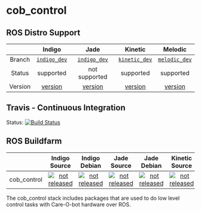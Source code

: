 cob_control
===========

## ROS Distro Support

|         | Indigo | Jade | Kinetic | Melodic |
|:-------:|:------:|:----:|:-------:|:-------:|
| Branch  | [`indigo_dev`](https://github.com/ipa320/cob_control/tree/indigo_dev) | [`indigo_dev`](https://github.com/ipa320/cob_control/tree/indigo_dev) | [`kinetic_dev`](https://github.com/ipa320/cob_control/tree/kinetic_dev) | [`melodic_dev`](https://github.com/ipa320/cob_control/tree/melodic_dev) |
| Status  |  supported | not supported | supported | supported |
| Version | [version](http://repositories.ros.org/status_page/ros_indigo_default.html?q=cob_control) | [version](http://repositories.ros.org/status_page/ros_jade_default.html?q=cob_control) | [version](http://repositories.ros.org/status_page/ros_kinetic_default.html?q=cob_control) |[version](http://repositories.ros.org/status_page/ros_melodic_default.html?q=cob_control) |

## Travis - Continuous Integration

Status: [![Build Status](https://app.travis-ci.com/ipa320/cob_control.svg?branch=melodic_dev)](https://app.travis-ci.com/ipa320/cob_control)

## ROS Buildfarm

|         | Indigo Source | Indigo Debian | Jade Source | Jade Debian | Kinetic Source | Kinetic Debian | Melodic Source | Melodic Debian |
|:-------:|:-------------:|:-------------:|:-----------:|:-----------:|:--------------:|:--------------:|:--------------:|:--------------:|
| cob_control | [![not released](http://build.ros.org/buildStatus/icon?job=Isrc_uT__cob_control__ubuntu_trusty__source)](http://build.ros.org/view/Isrc_uT/job/Isrc_uT__cob_control__ubuntu_trusty__source/) | [![not released](http://build.ros.org/buildStatus/icon?job=Ibin_uT64__cob_control__ubuntu_trusty_amd64__binary)](http://build.ros.org/view/Ibin_uT64/job/Ibin_uT64__cob_control__ubuntu_trusty_amd64__binary/) | [![not released](http://build.ros.org/buildStatus/icon?job=Jsrc_uT__cob_control__ubuntu_trusty__source)](http://build.ros.org/view/Jsrc_uT/job/Jsrc_uT__cob_control__ubuntu_trusty__source/) | [![not released](http://build.ros.org/buildStatus/icon?job=Jbin_uT64__cob_control__ubuntu_trusty_amd64__binary)](http://build.ros.org/view/Jbin_uT64/job/Jbin_uT64__cob_control__ubuntu_trusty_amd64__binary/) | [![not released](http://build.ros.org/buildStatus/icon?job=Ksrc_uX__cob_control__ubuntu_xenial__source)](http://build.ros.org/view/Ksrc_uX/job/Ksrc_uX__cob_control__ubuntu_xenial__source/) | [![not released](http://build.ros.org/buildStatus/icon?job=Kbin_uX64__cob_control__ubuntu_xenial_amd64__binary)](http://build.ros.org/view/Kbin_uX64/job/Kbin_uX64__cob_control__ubuntu_xenial_amd64__binary/) | [![not released](http://build.ros.org/buildStatus/icon?job=Msrc_uB__cob_control__ubuntu_bionic__source)](http://build.ros.org/view/Msrc_uB/job/Msrc_uB__cob_control__ubuntu_bionic__source/) | [![not released](http://build.ros.org/buildStatus/icon?job=Mbin_uB64__cob_control__ubuntu_bionic_amd64__binary)](http://build.ros.org/view/Mbin_uB64/job/Mbin_uB64__cob_control__ubuntu_bionic_amd64__binary/) |


The cob_control stack includes packages that are used to do low level control tasks with Care-O-bot hardware over ROS.
